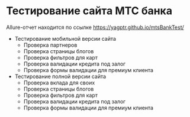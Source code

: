 
# Тестирование сайта МТС банка

Allure-отчет находится по ссылке https://yagptr.github.io/mtsBankTest/

<ul>
  <li>Тестирование мобильной версии сайта
  <ul>
      <li>Проверка партнеров</li>
      <li>Проверка страницы блогов</li>
      <li>Проверка фильтров для карт</li>
      <li>Проверка валидации кредита под залог</li>
      <li>Проверка формы валидации для премиум клиента</li>
    </ul>
  </li>
  <li>Тестирование полной версии сайта
  <ul>
      <li>Проверка вклада для своих</li>
      <li>Проверка страницы блогов</li>
      <li>Проверка фильтров для карт</li>
      <li>Проверка валидации кредита под залог</li>
      <li>Проверка формы валидации для премиум клиента</li>
    </ul>
  </li>
</ul>
